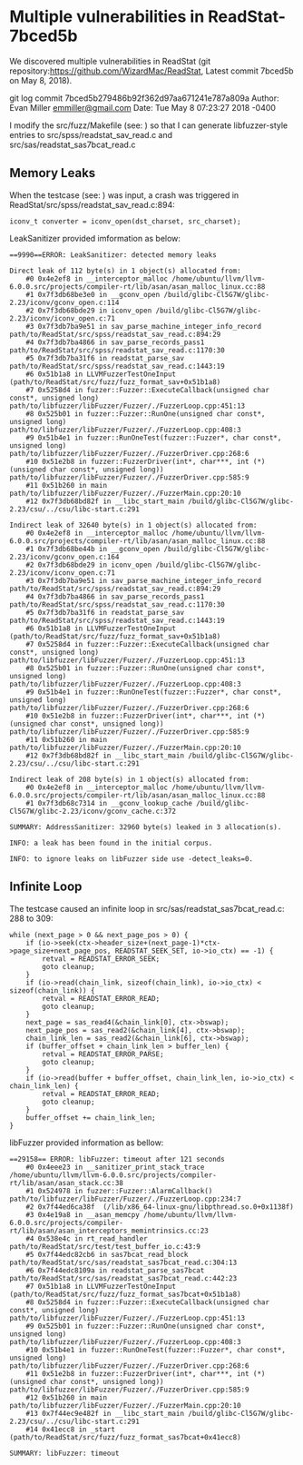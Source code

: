 # Multiple vulnerabilities in ReadStat-7bced5b
We discovered multiple vulnerabilities in ReadStat (git repository:https://github.com/WizardMac/ReadStat, Latest commit 7bced5b on May 8, 2018).

git log
    commit 7bced5b279486b92f362d97aa671241e787a809a
    Author: Evan Miller <emmiller@gmail.com>
    Date:   Tue May 8 07:23:27 2018 -0400

I modify the src/fuzz/Makefile (see: ) so that I can generate libfuzzer-style entries to src/spss/readstat_sav_read.c and src/sas/readstat_sas7bcat_read.c

## Memory Leaks

When the testcase (see: ) was input, a crash was triggered in ReadStat/src/spss/readstat_sav_read.c:894:

    iconv_t converter = iconv_open(dst_charset, src_charset);

LeakSanitizer provided imformation as below:

    ==9990==ERROR: LeakSanitizer: detected memory leaks

    Direct leak of 112 byte(s) in 1 object(s) allocated from:
        #0 0x4e2ef8 in __interceptor_malloc /home/ubuntu/llvm/llvm-6.0.0.src/projects/compiler-rt/lib/asan/asan_malloc_linux.cc:88
        #1 0x7f3db68be3e0 in __gconv_open /build/glibc-Cl5G7W/glibc-2.23/iconv/gconv_open.c:114
        #2 0x7f3db68bde29 in iconv_open /build/glibc-Cl5G7W/glibc-2.23/iconv/iconv_open.c:71
        #3 0x7f3db7ba9e51 in sav_parse_machine_integer_info_record path/to/ReadStat/src/spss/readstat_sav_read.c:894:29
        #4 0x7f3db7ba4866 in sav_parse_records_pass1 path/to/ReadStat/src/spss/readstat_sav_read.c:1170:30
        #5 0x7f3db7ba31f6 in readstat_parse_sav path/to/ReadStat/src/spss/readstat_sav_read.c:1443:19
        #6 0x51b1a8 in LLVMFuzzerTestOneInput (path/to/ReadStat/src/fuzz/fuzz_format_sav+0x51b1a8)
        #7 0x5258d4 in fuzzer::Fuzzer::ExecuteCallback(unsigned char const*, unsigned long) path/to/libfuzzer/libFuzzer/Fuzzer/./FuzzerLoop.cpp:451:13
        #8 0x525b01 in fuzzer::Fuzzer::RunOne(unsigned char const*, unsigned long) path/to/libfuzzer/libFuzzer/Fuzzer/./FuzzerLoop.cpp:408:3
        #9 0x51b4e1 in fuzzer::RunOneTest(fuzzer::Fuzzer*, char const*, unsigned long) path/to/libfuzzer/libFuzzer/Fuzzer/./FuzzerDriver.cpp:268:6
        #10 0x51e2b8 in fuzzer::FuzzerDriver(int*, char***, int (*)(unsigned char const*, unsigned long)) path/to/libfuzzer/libFuzzer/Fuzzer/./FuzzerDriver.cpp:585:9
        #11 0x51b260 in main path/to/libfuzzer/libFuzzer/Fuzzer/./FuzzerMain.cpp:20:10
        #12 0x7f3db68bd82f in __libc_start_main /build/glibc-Cl5G7W/glibc-2.23/csu/../csu/libc-start.c:291

    Indirect leak of 32640 byte(s) in 1 object(s) allocated from:
        #0 0x4e2ef8 in __interceptor_malloc /home/ubuntu/llvm/llvm-6.0.0.src/projects/compiler-rt/lib/asan/asan_malloc_linux.cc:88
        #1 0x7f3db68be44b in __gconv_open /build/glibc-Cl5G7W/glibc-2.23/iconv/gconv_open.c:164
        #2 0x7f3db68bde29 in iconv_open /build/glibc-Cl5G7W/glibc-2.23/iconv/iconv_open.c:71
        #3 0x7f3db7ba9e51 in sav_parse_machine_integer_info_record path/to/ReadStat/src/spss/readstat_sav_read.c:894:29
        #4 0x7f3db7ba4866 in sav_parse_records_pass1 path/to/ReadStat/src/spss/readstat_sav_read.c:1170:30
        #5 0x7f3db7ba31f6 in readstat_parse_sav path/to/ReadStat/src/spss/readstat_sav_read.c:1443:19
        #6 0x51b1a8 in LLVMFuzzerTestOneInput (path/to/ReadStat/src/fuzz/fuzz_format_sav+0x51b1a8)
        #7 0x5258d4 in fuzzer::Fuzzer::ExecuteCallback(unsigned char const*, unsigned long) path/to/libfuzzer/libFuzzer/Fuzzer/./FuzzerLoop.cpp:451:13
        #8 0x525b01 in fuzzer::Fuzzer::RunOne(unsigned char const*, unsigned long) path/to/libfuzzer/libFuzzer/Fuzzer/./FuzzerLoop.cpp:408:3
        #9 0x51b4e1 in fuzzer::RunOneTest(fuzzer::Fuzzer*, char const*, unsigned long) path/to/libfuzzer/libFuzzer/Fuzzer/./FuzzerDriver.cpp:268:6
        #10 0x51e2b8 in fuzzer::FuzzerDriver(int*, char***, int (*)(unsigned char const*, unsigned long)) path/to/libfuzzer/libFuzzer/Fuzzer/./FuzzerDriver.cpp:585:9
        #11 0x51b260 in main path/to/libfuzzer/libFuzzer/Fuzzer/./FuzzerMain.cpp:20:10
        #12 0x7f3db68bd82f in __libc_start_main /build/glibc-Cl5G7W/glibc-2.23/csu/../csu/libc-start.c:291

    Indirect leak of 208 byte(s) in 1 object(s) allocated from:
        #0 0x4e2ef8 in __interceptor_malloc /home/ubuntu/llvm/llvm-6.0.0.src/projects/compiler-rt/lib/asan/asan_malloc_linux.cc:88
        #1 0x7f3db68c7314 in __gconv_lookup_cache /build/glibc-Cl5G7W/glibc-2.23/iconv/gconv_cache.c:372

    SUMMARY: AddressSanitizer: 32960 byte(s) leaked in 3 allocation(s).

    INFO: a leak has been found in the initial corpus.

    INFO: to ignore leaks on libFuzzer side use -detect_leaks=0.

##  Infinite Loop

The testcase caused an infinite loop in src/sas/readstat_sas7bcat_read.c: 288 to 309:

    while (next_page > 0 && next_page_pos > 0) {
        if (io->seek(ctx->header_size+(next_page-1)*ctx->page_size+next_page_pos, READSTAT_SEEK_SET, io->io_ctx) == -1) {
            retval = READSTAT_ERROR_SEEK;
            goto cleanup;
        }
        if (io->read(chain_link, sizeof(chain_link), io->io_ctx) < sizeof(chain_link)) {
            retval = READSTAT_ERROR_READ;
            goto cleanup;
        }
        next_page = sas_read4(&chain_link[0], ctx->bswap);
        next_page_pos = sas_read2(&chain_link[4], ctx->bswap);
        chain_link_len = sas_read2(&chain_link[6], ctx->bswap);
        if (buffer_offset + chain_link_len > buffer_len) {
            retval = READSTAT_ERROR_PARSE;
            goto cleanup;
        }
        if (io->read(buffer + buffer_offset, chain_link_len, io->io_ctx) < chain_link_len) {
            retval = READSTAT_ERROR_READ;
            goto cleanup;
        }
        buffer_offset += chain_link_len;
    }

libFuzzer provided information as bellow:

    ==29158== ERROR: libFuzzer: timeout after 121 seconds
        #0 0x4eee23 in __sanitizer_print_stack_trace /home/ubuntu/llvm/llvm-6.0.0.src/projects/compiler-rt/lib/asan/asan_stack.cc:38
        #1 0x524978 in fuzzer::Fuzzer::AlarmCallback() path/to/libfuzzer/libFuzzer/Fuzzer/./FuzzerLoop.cpp:234:7
        #2 0x7f44ed6ca38f  (/lib/x86_64-linux-gnu/libpthread.so.0+0x1138f)
        #3 0x4e19a8 in __asan_memcpy /home/ubuntu/llvm/llvm-6.0.0.src/projects/compiler-rt/lib/asan/asan_interceptors_memintrinsics.cc:23
        #4 0x538e4c in rt_read_handler path/to/ReadStat/src/test/test_buffer_io.c:43:9
        #5 0x7f44edc82cb6 in sas7bcat_read_block path/to/ReadStat/src/sas/readstat_sas7bcat_read.c:304:13
        #6 0x7f44edc8109a in readstat_parse_sas7bcat path/to/ReadStat/src/sas/readstat_sas7bcat_read.c:442:23
        #7 0x51b1a8 in LLVMFuzzerTestOneInput (path/to/ReadStat/src/fuzz/fuzz_format_sas7bcat+0x51b1a8)
        #8 0x5258d4 in fuzzer::Fuzzer::ExecuteCallback(unsigned char const*, unsigned long) path/to/libfuzzer/libFuzzer/Fuzzer/./FuzzerLoop.cpp:451:13
        #9 0x525b01 in fuzzer::Fuzzer::RunOne(unsigned char const*, unsigned long) path/to/libfuzzer/libFuzzer/Fuzzer/./FuzzerLoop.cpp:408:3
        #10 0x51b4e1 in fuzzer::RunOneTest(fuzzer::Fuzzer*, char const*, unsigned long) path/to/libfuzzer/libFuzzer/Fuzzer/./FuzzerDriver.cpp:268:6
        #11 0x51e2b8 in fuzzer::FuzzerDriver(int*, char***, int (*)(unsigned char const*, unsigned long)) path/to/libfuzzer/libFuzzer/Fuzzer/./FuzzerDriver.cpp:585:9
        #12 0x51b260 in main path/to/libfuzzer/libFuzzer/Fuzzer/./FuzzerMain.cpp:20:10
        #13 0x7f44ec9e482f in __libc_start_main /build/glibc-Cl5G7W/glibc-2.23/csu/../csu/libc-start.c:291
        #14 0x41ecc8 in _start (path/to/ReadStat/src/fuzz/fuzz_format_sas7bcat+0x41ecc8)

    SUMMARY: libFuzzer: timeout